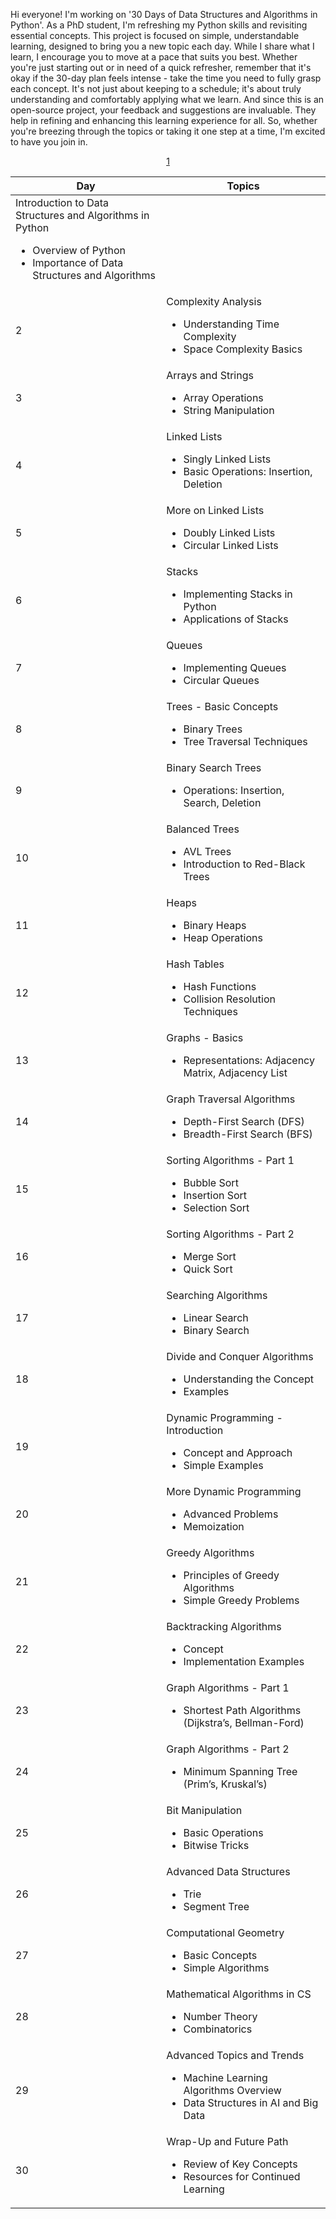 Hi everyone! I'm working on '30 Days of Data Structures and Algorithms in Python'. As a PhD student, I'm refreshing my Python skills and revisiting essential concepts. This project is focused on simple, understandable learning, designed to bring you a new topic each day. While I share what I learn, I encourage you to move at a pace that suits you best. Whether you're just starting out or in need of a quick refresher, remember that it's okay if the 30-day plan feels intense - take the time you need to fully grasp each concept. It's not just about keeping to a schedule; it's about truly understanding and comfortably applying what we learn. And since this is an open-source project, your feedback and suggestions are invaluable. They help in refining and enhancing this learning experience for all. So, whether you're breezing through the topics or taking it one step at a time, I'm excited to have you join in.


<div align="center">
<table style="width: 100%;">
<thead>
<tr>
<th>Day</th>
<th>Topics</th>
</tr>
</thead>
<tbody>

<!-- Day 1 -->
<tr>
<a href="[URL_OF_THE_LINK](.\README..md)">1</a>
<td>Introduction to Data Structures and Algorithms in Python 
<ul>
<li>Overview of Python</li>
<li>Importance of Data Structures and Algorithms</li>
</ul></td>
</tr>

<!-- Day 2 -->
<tr>
<td>2</td>
<td>Complexity Analysis <ul><li>Understanding Time Complexity</li><li>Space Complexity Basics</li></ul></td>
</tr>

<!-- Day 3 -->
<tr>
<td>3</td>
<td>Arrays and Strings <ul><li>Array Operations</li><li>String Manipulation</li></ul></td>
</tr>

<!-- Day 4 -->
<tr>
<td>4</td>
<td>Linked Lists <ul><li>Singly Linked Lists</li><li>Basic Operations: Insertion, Deletion</li></ul></td>
</tr>

<!-- Day 5 -->
<tr>
<td>5</td>
<td>More on Linked Lists <ul><li>Doubly Linked Lists</li><li>Circular Linked Lists</li></ul></td>
</tr>

<!-- Day 6 -->
<tr>
<td>6</td>
<td>Stacks <ul><li>Implementing Stacks in Python</li><li>Applications of Stacks</li></ul></td>
</tr>

<!-- Day 7 -->
<tr>
<td>7</td>
<td>Queues <ul><li>Implementing Queues</li><li>Circular Queues</li></ul></td>
</tr>

<!-- Day 8 -->
<tr>
<td>8</td>
<td>Trees - Basic Concepts <ul><li>Binary Trees</li><li>Tree Traversal Techniques</li></ul></td>
</tr>

<!-- Day 9 -->
<tr>
<td>9</td>
<td>Binary Search Trees <ul><li>Operations: Insertion, Search, Deletion</li></ul></td>
</tr>

<!-- Day 10 -->
<tr>
<td>10</td>
<td>Balanced Trees <ul><li>AVL Trees</li><li>Introduction to Red-Black Trees</li></ul></td>
</tr>

<!-- Day 11 -->
<tr>
<td>11</td>
<td>Heaps <ul><li>Binary Heaps</li><li>Heap Operations</li></ul></td>
</tr>

<!-- Day 12 -->
<tr>
<td>12</td>
<td>Hash Tables <ul><li>Hash Functions</li><li>Collision Resolution Techniques</li></ul></td>
</tr>

<!-- Day 13 -->
<tr>
<td>13</td>
<td>Graphs - Basics <ul><li>Representations: Adjacency Matrix, Adjacency List</li></ul></td>
</tr>

<!-- Day 14 -->
<tr>
<td>14</td>
<td>Graph Traversal Algorithms <ul><li>Depth-First Search (DFS)</li><li>Breadth-First Search (BFS)</li></ul></td>
</tr>

<!-- Day 15 -->
<tr>
<td>15</td>
<td>Sorting Algorithms - Part 1 <ul><li>Bubble Sort</li><li>Insertion Sort</li><li>Selection Sort</li></ul></td>
</tr>

<!-- Day 16 -->
<tr>
<td>16</td>
<td>Sorting Algorithms - Part 2 <ul><li>Merge Sort</li><li>Quick Sort</li></ul></td>
</tr>

<!-- Day 17 -->
<tr>
<td>17</td>
<td>Searching Algorithms <ul><li>Linear Search</li><li>Binary Search</li></ul></td>
</tr>

<!-- Day 18 -->
<tr>
<td>18</td>
<td>Divide and Conquer Algorithms <ul><li>Understanding the Concept</li><li>Examples</li></ul></td>
</tr>

<!-- Day 19 -->
<tr>
<td>19</td>
<td>Dynamic Programming - Introduction <ul><li>Concept and Approach</li><li>Simple Examples</li></ul></td>
</tr>

<!-- Day 20 -->
<tr>
<td>20</td>
<td>More Dynamic Programming <ul><li>Advanced Problems</li><li>Memoization</li></ul></td>
</tr>

<!-- Day 21 -->
<tr>
<td>21</td>
<td>Greedy Algorithms <ul><li>Principles of Greedy Algorithms</li><li>Simple Greedy Problems</li></ul></td>
</tr>

<!-- Day 22 -->
<tr>
<td>22</td>
<td>Backtracking Algorithms <ul><li>Concept</li><li>Implementation Examples</li></ul></td>
</tr>

<!-- Day 23 -->
<tr>
<td>23</td>
<td>Graph Algorithms - Part 1 <ul><li>Shortest Path Algorithms (Dijkstra’s, Bellman-Ford)</li></ul></td>
</tr>

<!-- Day 24 -->
<tr>
<td>24</td>
<td>Graph Algorithms - Part 2 <ul><li>Minimum Spanning Tree (Prim’s, Kruskal’s)</li></ul></td>
</tr>

<!-- Day 25 -->
<tr>
<td>25</td>
<td>Bit Manipulation <ul><li>Basic Operations</li><li>Bitwise Tricks</li></ul></td>
</tr>

<!-- Day 26 -->
<tr>
<td>26</td>
<td>Advanced Data Structures <ul><li>Trie</li><li>Segment Tree</li></ul></td>
</tr>

<!-- Day 27 -->
<tr>
<td>27</td>
<td>Computational Geometry <ul><li>Basic Concepts</li><li>Simple Algorithms</li></ul></td>
</tr>

<!-- Day 28 -->
<tr>
<td>28</td>
<td>Mathematical Algorithms in CS <ul><li>Number Theory</li><li>Combinatorics</li></ul></td>
</tr>

<!-- Day 29 -->
<tr>
<td>29</td>
<td>Advanced Topics and Trends <ul><li>Machine Learning Algorithms Overview</li><li>Data Structures in AI and Big Data</li></ul></td>
</tr>

<!-- Day 30 -->
<tr>
<td>30</td>
<td>Wrap-Up and Future Path <ul><li>Review of Key Concepts</li><li>Resources for Continued Learning</li></ul></td>
</tr>

</tbody>
</table>
</div>
